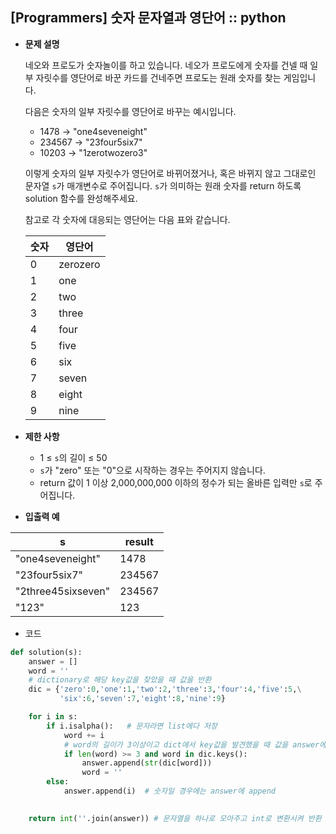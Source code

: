 ## [Programmers] 숫자 문자열과 영단어 :: python 



* **문제 설명**

  네오와 프로도가 숫자놀이를 하고 있습니다. 네오가 프로도에게 숫자를 건넬 때 일부 자릿수를 영단어로 바꾼 카드를 건네주면 프로도는 원래 숫자를 찾는 게임입니다.

  다음은 숫자의 일부 자릿수를 영단어로 바꾸는 예시입니다.

  - 1478 → "one4seveneight"
  - 234567 → "23four5six7"
  - 10203 → "1zerotwozero3"

  이렇게 숫자의 일부 자릿수가 영단어로 바뀌어졌거나, 혹은 바뀌지 않고 그대로인 문자열 `s`가 매개변수로 주어집니다. `s`가 의미하는 원래 숫자를 return 하도록 solution 함수를 완성해주세요.

  참고로 각 숫자에 대응되는 영단어는 다음 표와 같습니다.

  | 숫자 | 영단어   |
  | ---- | -------- |
  | 0    | zerozero |
  | 1    | one      |
  | 2    | two      |
  | 3    | three    |
  | 4    | four     |
  | 5    | five     |
  | 6    | six      |
  | 7    | seven    |
  | 8    | eight    |
  | 9    | nine     |



* **제한 사항**

  - 1 ≤ `s`의 길이 ≤ 50
  - `s`가 "zero" 또는 "0"으로 시작하는 경우는 주어지지 않습니다.
  - return 값이 1 이상 2,000,000,000 이하의 정수가 되는 올바른 입력만 `s`로 주어집니다.

  

* **입출력 예**

| s                  | result |
| ------------------ | ------ |
| "one4seveneight"   | 1478   |
| "23four5six7"      | 234567 |
| "2three45sixseven" | 234567 |
| "123"              | 123    |





* 코드

```python
def solution(s):
    answer = []
    word = ''
    # dictionary로 해당 key값을 찾았을 때 값을 반환
    dic = {'zero':0,'one':1,'two':2,'three':3,'four':4,'five':5,\
           'six':6,'seven':7,'eight':8,'nine':9} 

    for i in s:
        if i.isalpha():   # 문자라면 list에다 저장
            word += i  
            # word의 길이가 3이상이고 dict에서 key값을 발견했을 때 값을 answer에 append한다.
            if len(word) >= 3 and word in dic.keys(): 
                answer.append(str(dic[word]))
                word = ''
        else:
            answer.append(i)  # 숫자일 경우에는 answer에 append

    
    return int(''.join(answer)) # 문자열을 하나로 모아주고 int로 변환시켜 반환
```

